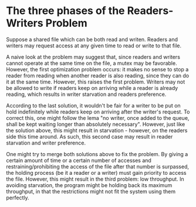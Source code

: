 # The three phases of the Readers-Writers Problem

Suppose a shared file which can be both read and writen. Readers and writers may request access at any given time to read or write to that file.

A naive look at the problem may suggest that, since readers and writers cannot operate at the same time on the file, a mutex may be favorable. However, the first optimization problem occurs: it makes no sense to stop a reader from reading when another reader is also reading, since they can do it at the same time. However, this raises the first problem. Writers may not be allowed to write if readers keep on arriving while a reader is already reading, which results in writer starvation and readers preference.

According to the last solution, it wouldn't be fair for a writer to be put on hold indefinitely while readers keep on arriving after the writer's request. To correct this, one might follow the lema "no writer, once added to the queue, shall be kept waiting longer than absolutely necessary". However, just like the solution above, this might result in starvation - however, on the readers side this time around. As such, this second case may result in reader starvation and writer preference.

One might try to merge both solutions above to fix the problem. By giving a certain amount of time or a certain number of accesses and restraining/prohibiting the access of the file after that number is surpassed, the holding process (be it a reader or a writer) must gain priority to access the file. However, this might result in the third problem: low throughput. In avoiding starvation, the program might be holding back its maximum throughput, in that the restrictions might not fit the system using them perfectly. 
